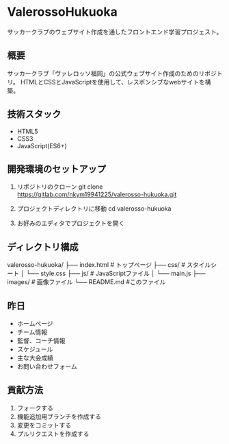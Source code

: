 # ValerossoHukuoka

サッカークラブのウェブサイト作成を通したフロントエンド学習プロジェスト。

## 概要

サッカークラブ「ヴァレロッソ福岡」の公式ウェブサイト作成のためのリポジトリ。
HTMLとCSSとJavaScriptを使用して、レスポンシブなwebサイトを構築。

## 技術スタック

- HTML5
- CSS3
- JavaScript(ES6+)

## 開発環境のセットアップ
1. リポジトリのクローン
git clone https://gitlab.com/nkym19941225/valerosso-hukuoka.git

2. プロジェクトディレクトリに移動
cd valerosso-hukuoka

3. お好みのエディタでプロジェクトを開く

## ディレクトリ構成
valerosso-hukuoka/
├── index.html        # トップページ
├── css/              # スタイルシート
│   └── style.css
├── js/               # JavaScriptファイル
│   └── main.js
├── images/           # 画像ファイル
└── README.md         #このファイル

## 昨日

- ホームページ
- チーム情報
- 監督、コーチ情報
- スケジュール
- 主な大会成績
- お問い合わせフォーム

## 貢献方法

1. フォークする
2. 機能追加用ブランチを作成する
3. 変更をコミットする
4. プルリクエストを作成する
